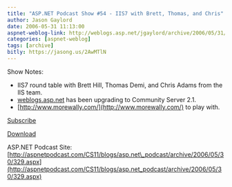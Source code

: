 ```yaml
---
title: "ASP.NET Podcast Show #54 - IIS7 with Brett, Thomas, and Chris"
author: Jason Gaylord
date: 2006-05-31 11:13:00
aspnet-weblog-link: http://weblogs.asp.net/jgaylord/archive/2006/05/31/ASP.NET-Podcast-Show-_2300_54-_2D00_-IIS7-with-Brett_2C00_-Thomas_2C00_-and-Chris.aspx
categories: [aspnet-weblog]
tags: [archive]
bitly: https://jasong.us/2AwMTlN
---
```


Show Notes:  

- IIS7 round table with Brett Hill, Thomas Demi, and Chris Adams from the IIS team.
- [weblogs.asp.net](http://weblogs.asp.net/) has been upgrading to Community Server 2.1.
- [http://www.morewally.com/](http://www.morewally.com/) to play with.

[Subscribe](http://www.scalabledevelopment.com/ftp/ScalabilityWithDotNet.xml)  
  
[Download](http://www.aspnetpodcast.com/PodcastFiles/ASPNETPodcast20060525-IIS7.mp3)  
 
ASP.NET Podcast Site: [http://aspnetpodcast.com/CS11/blogs/asp.net\_podcast/archive/2006/05/30/329.aspx](http://aspnetpodcast.com/CS11/blogs/asp.net_podcast/archive/2006/05/30/329.aspx)  